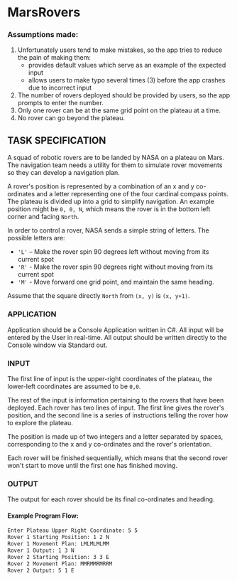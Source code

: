 # MarsRovers

### Assumptions made:
1. Unfortunately users tend to make mistakes, so the app tries to reduce the pain of making them:
    - provides default values which serve as an example of the expected input
    - allows users to make typo several times (3) before the app crashes due to incorrect input
2. The number of rovers deployed should be provided by users, so the app prompts to enter the number.
3. Only one rover can be at the same grid point on the plateau at a time.
4. No rover can go beyond the plateau. 


## TASK SPECIFICATION
A squad of robotic rovers are to be landed by NASA on a plateau on Mars. The navigation team needs a utility for them to simulate rover movements so they can develop a navigation plan.

A rover's position is represented by a combination of an x and y co-ordinates and a letter representing one of the four cardinal compass points. The plateau is divided up into a grid to simplify navigation. An example position might be `0, 0, N`, which means the rover is in the bottom left corner and facing `North`.

In order to control a rover, NASA sends a simple string of letters. The possible letters are:
- `'L'` – Make the rover spin 90 degrees left without moving from its current spot
- `'R'` - Make the rover spin 90 degrees right without moving from its current spot
- `'M'` - Move forward one grid point, and maintain the same heading.

Assume that the square directly `North` from `(x, y)` is `(x, y+1)`.

### APPLICATION
Application should be a Console Application written in C#. All input will be entered by the User in real-time. All output should be written directly to the Console window via Standard out.

### INPUT
The first line of input is the upper-right coordinates of the plateau, the lower-left coordinates are assumed to be `0,0`.

The rest of the input is information pertaining to the rovers that have been deployed. Each rover has two lines of input. The first line gives the rover's position, and the second line is a series of instructions telling the rover how to explore the plateau.

The position is made up of two integers and a letter separated by spaces, corresponding to the x
and y co-ordinates and the rover's orientation.

Each rover will be finished sequentially, which means that the second rover won't start to move
until the first one has finished moving.

### OUTPUT
The output for each rover should be its final co-ordinates and heading.

#### Example Program Flow:
```bash
Enter Plateau Upper Right Coordinate: 5 5
Rover 1 Starting Position: 1 2 N
Rover 1 Movement Plan: LMLMLMLMM
Rover 1 Output: 1 3 N
Rover 2 Starting Position: 3 3 E
Rover 2 Movement Plan: MMRMMRMRRM
Rover 2 Output: 5 1 E
```
